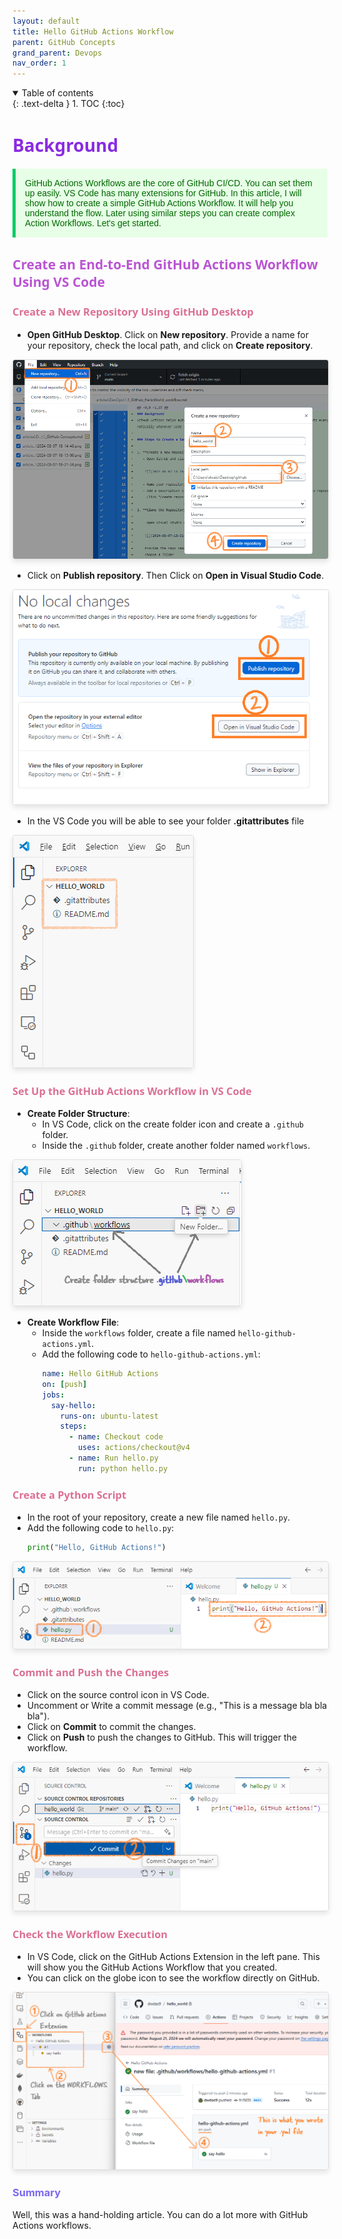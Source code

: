 ```yaml
---
layout: default
title: Hello GitHub Actions Workflow
parent: GitHub Concepts
grand_parent: Devops
nav_order: 1
---
```


<details open markdown="block">
  <summary>
    Table of contents
  </summary>
  {: .text-delta }
1. TOC
{:toc}
</details>

# <span style="color: blueviolet;Font-family: Segoe UI, sans-serif;">Background</span>

<p style="color: #006600; font-family: 'Trebuchet MS', Helvetica, sans-serif; background-color: #e6ffe6; padding: 15px; border-left: 5px solid #00cc66;">
GitHub Actions Workflows are the core of GitHub CI/CD. You can set them up easily. VS Code has many extensions for GitHub. In this article, I will show how to create a simple GitHub Actions Workflow. It will help you understand the flow. Later using similar steps you can create complex Action Workflows. Let's get started.
</p>

## <span style="color: MediumOrchid;Font-family: Segoe UI, sans-serif;">Create an End-to-End GitHub Actions Workflow Using VS Code</span>

### <span style="color: PaleVioletRed;Font-family: Segoe UI, sans-serif;">Create a New Repository Using GitHub Desktop</span>

  - **Open GitHub Desktop**. Click on **New repository**. Provide a name for your repository, check the local path, and click on **Create repository**.

<img src="images/2024-08-07-20-57-35.png" alt="Description of the image" style="max-width: 100%; height: auto; border: 1px solid #ddd; border-radius: 4px; box-shadow: 0 4px 8px rgba(0, 0, 0, 0.1);">


  - Click on **Publish repository**. Then Click on **Open in Visual Studio Code**.

<img src="images/2024-08-07-21-02-39.png" alt="Description of the image" style="max-width: 100%; height: auto; border: 1px solid #ddd; border-radius: 4px; box-shadow: 0 4px 8px rgba(0, 0, 0, 0.1);" onmouseover="this.style.transform='scale(2)'" onmouseout="this.style.transform='scale(1)'">

  - In the VS Code you will be able to see your folder **.gitattributes** file

<img src="images/2024-08-07-21-08-21.png" alt="Description of the image" style="max-width: 100%; height: auto; border: 1px solid #ddd; border-radius: 4px; box-shadow: 0 4px 8px rgba(0, 0, 0, 0.1);" onmouseover="this.style.transform='scale(2)'" onmouseout="this.style.transform='scale(1)'">


### <span style="color: PaleVioletRed;Font-family: Segoe UI, sans-serif;">Set Up the GitHub Actions Workflow in VS Code</span>

- **Create Folder Structure**:
  - In VS Code, click on the create folder icon and create a `.github` folder.
  - Inside the `.github` folder, create another folder named `workflows`.

<img src="images/2024-08-07-21-15-42.png" alt="Description of the image" style="max-width: 100%; height: auto; border: 1px solid #ddd; border-radius: 4px; box-shadow: 0 4px 8px rgba(0, 0, 0, 0.1);">


- **Create Workflow File**:
  - Inside the `workflows` folder, create a file named `hello-github-actions.yml`.
  - Add the following code to `hello-github-actions.yml`:
    ```yaml
    name: Hello GitHub Actions
    on: [push]
    jobs:
      say-hello:
        runs-on: ubuntu-latest
        steps:
          - name: Checkout code
            uses: actions/checkout@v4
          - name: Run hello.py
            run: python hello.py
    ```

### <span style="color: PaleVioletRed;Font-family: Segoe UI, sans-serif;">Create a Python Script</span>

  - In the root of your repository, create a new file named `hello.py`.
  - Add the following code to `hello.py`:
    ```python
    print("Hello, GitHub Actions!")
    ```
<img src="images/2024-08-07-21-21-38.png" alt="Description of the image" style="max-width: 100%; height: auto; border: 1px solid #ddd; border-radius: 4px; box-shadow: 0 4px 8px rgba(0, 0, 0, 0.1);" onmouseover="this.style.transform='scale(2)'" onmouseout="this.style.transform='scale(1)'">

### <span style="color: PaleVioletRed;Font-family: Segoe UI, sans-serif;">Commit and Push the Changes</span>

  - Click on the source control icon in VS Code.
  - Uncomment or Write a commit message (e.g., "This is a message bla bla bla").
  - Click on **Commit** to commit the changes.
  - Click on **Push** to push the changes to GitHub. This will trigger the workflow.

<img src="images/2024-08-07-21-24-04.png" alt="Description of the image" style="max-width: 100%; height: auto; border: 1px solid #ddd; border-radius: 4px; box-shadow: 0 4px 8px rgba(0, 0, 0, 0.1);" onmouseover="this.style.transform='scale(2)'" onmouseout="this.style.transform='scale(1)'">


### <span style="color: PaleVioletRed;Font-family: Segoe UI, sans-serif;">Check the Workflow Execution</span>

  - In VS Code, click on the GitHub Actions Extension in the left pane. This will show you the GitHub Actions Workflow that you created.
  - You can click on the globe icon to see the workflow directly on GitHub.

<img src="images/2024-08-07-21-38-54.png" alt="Description of the image" style="max-width: 100%; height: auto; border: 1px solid #ddd; border-radius: 4px; box-shadow: 0 4px 8px rgba(0, 0, 0, 0.1);" onmouseover="this.style.transform='scale(2)'" onmouseout="this.style.transform='scale(1)'">


### <span style="color: MediumSlateBlue">Summary</span>

Well, this was a hand-holding article. You can do a lot more with GitHub Actions workflows.